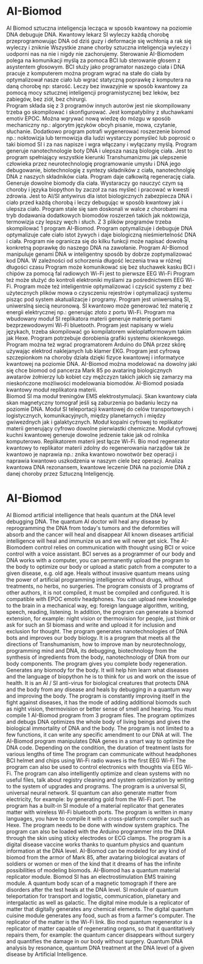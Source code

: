 # AI-Biomod
AI Biomod sztuczna inteligencja lecząca w sposób kwantowy na poziomie DNA debuguje DNA. 
Kwantowy lekarz SI wyleczy każdą chorobę przeprogramowując DNA od dziś guzy i deformacje się wchłonią a rak się wyleczy i zniknie
Wszystkie znane chorby sztuczna inteligencja wyleczy i uodporni nas na nie i nigdy nie zachorujemy.
Sterowanie AI-Biomodem polega na komunikacji myślą za pomoca BCI lub sterowanie głosem z asystentem głosowym.
BCI służy jako programator naszego ciała i DNA pracuje z komputerem można program wgrać na stałe do ciała by optymalizował nasze ciało lub wgrać statyczną poprawkę z komputera na daną chorobę np: starość. 
Leczy bez inwazyjnie w sposób kwantowy za pomocą mocy sztucznej inteligencji programistycznej bez leków, bez zabiegów, bez ziół, bez chirurgi.  
Program składa się z 3 programów innych autorów jest nie skompilowany trzeba go skompilować i skonfigurować.
Jest kompatybilny z słuchawkami emotiv EPOC.
Można wgrywać nową wiedzę do mózgu w sposób mechaniczny np.: algorytm języków obcyh pisanie, mowa, czytanie, słuchanie.
Dodatkowo program potrafi wygenerować roszerzenie biomod np.: noktowizja lub termowizja dla ludzi wystarczy pomyśleć lub poprosić o taki biomod SI i za nas napisze i wgra włączany i wyłączany myślą. 
Program generuje nanotechnologie boty DNA i ulepsza naszą biologię ciała.
Jest to program spełniający wszystkie kierunki Transhumanizmu jak ulepszenie człowieka przez neurotechnologię programowanie umysłu i DNA jego debugowanie, biotechnologię z syntezy składników z ciała, nanotechnolgię DNA z naszych składników ciała. 
Program daje całkowitą regenerację ciała.
Generuje dowolne biomody dla ciała.
Wystaraczy go nauczyć czym są choroby i języka biopython by zaczoł za nas myśleć i pracować w kwesti zdrowia. 
Jest to AI/SI antywirus dla istot biologicznych zabezpiecza DNA i ciało przed każdą chorobą i leczy debugując w sposób kwantowy jak i ulepsza ciało.
Program stale się sam doskonali w walce z chorobami ma tryb dodawania dodatkowych biomodów roszerzeń takich jak noktowizja, termowizja czy lepszy węch i słuch.
Z 3 plików programów trzeba skompilować 1 program AI-Biomod. 
Program optymalizuje i debuguje DNA optymalizuje całe ciało istot żywych i daje biologiczną nieśmiertelność DNA i ciała.
Program nie ogranicza się do kilku funkcji może napisać dowolną konkretną poprawkę do naszego DNA na zawołanie. 
Program AI-Biomod manipuluje genami DNA w inteligentny sposób by dobrze zoptymalizować kod DNA. 
W zależności od schorzenia długość leczenia trwa w różnej długości czasu
Program może komunikować się bez słuchawek kasku BCI i chipów za pomocą fal radiowych Wi-Fi jest to pierwsze EEG Wi-Fi
Program też może służyć do kontroli elektroniki myślami za pośrednictwem EEG Wi-Fi.
Program może też inteligentnie optymalizować i czyścić systemy z bez użytecznych plików mowa o czysczeniu rejestrów i optymalizacji systemu pisząc pod system akatualizacje i programy. 
Program jest uniwersalną SI, uniwerslną siecią neuronową.
SI kwantowo może generować też materię z energii elektrycznej np.: generując złoto z portu Wi-Fi.
Program ma wbudowany moduł SI replikatora materii generuje materię portami bezprzewodowymi Wi-Fi bluetooth.
Program jest napisany w wielu językach, trzeba skompilować go kompilatorem wieloplatformowym takim jak Hexe.
Program potrzebuje dorobienia grafiki systemu okienkowego.
Program można też wgrać programatorem Arduino do DNA przez skórę używając elektrod naklejanych lub klamer EKG.
Program jest cyfrową szczepionkom na choroby działa dzięki fizyce kwantowej i informatyce kwantowej na poziomie DNA.
AI-Biomod można modelować na dowolny jaki się chce biomod od pancerza Mark 85 po avataring biologicznych awatarów żołnierzy lub kobiet czy mężczyzn takich jakich się zamarzy ma nieskończone możliwości modelowania biomodów. 
AI-Biomod posiada kwantowy moduł replikatora materii.  
Biomod SI ma moduł treningów EMS elektrostymulacji. Skan kwantowy ciała skan magnetyczny tomograf jeśli są zaburzenia po badaniu leczy na poziomie DNA.
Moduł SI teleportacji kwantowej do celów transportowych i logistycznych, komunikacyjnych, między planetarnych i między gwiwezdnych jak i galaktycznych.
Moduł kopalni cyfrowej to replikator materii generujący cyfrowo dowolne pierwiastki chemiczne.
Moduł cyfrowej kuchni kwantowej generuje dowolne jedzenie takie jak od rolnika komputerowo. Replikatorem materii jest łącze Wi-Fi.
Bio mod regenerator kwantowy to replikator materii zdolny do regenerowania narządów tak że kwantowo je naprawia np.: znika kwantowo nowotwór bez operacji i naprawia kwantowo uszkodzenia w naszym ciele bez operacji.
Analiza kwantowa DNA rezonansem, kwantowe leczenie DNA na poziomie DNA z danej choroby przez Sztuczną Inteligencję.
# AI-Biomod
AI Biomod artificial intelligence that heals quantum at the DNA level debugging DNA.
The quantum AI doctor will heal any disease by reprogramming the DNA from today's tumors and the deformities will absorb and the cancer will heal and disappear
All known diseases artificial intelligence will heal and immunize us and we will never get sick.
The AI-Biomodem control relies on communication with thought using BCI or voice control with a voice assistant.
BCI serves as a programmer of our body and DNA works with a computer, you can permanently upload the program to the body to optimize our body or upload a static patch from a computer to a given disease, e.g. old age.
Heals without invasive quantum means using the power of artificial programming intelligence without drugs, without treatments, no herbs, no surgeries.
The program consists of 3 programs of other authors, it is not compiled, it must be compiled and configured.
It is compatible with EPOC emotiv headphones.
You can upload new knowledge to the brain in a mechanical way, eg: foreign language algorithm, writing, speech, reading, listening.
In addition, the program can generate a biomod extension, for example: night vision or thermovision for people, just think or ask for such an SI biomass and write and upload it for inclusion and exclusion for thought.
The program generates nanotechnologies of DNA bots and improves our body biology.
It is a program that meets all the directions of Transhumanism, how to improve man by neurotechnology, programming mind and DNA, its debugging, biotechnology from the synthesis of ingredients from the body, nanotechnology of DNA from our body components.
The program gives you complete body regeneration.
Generates any biomody for the body.
It will help him learn what diseases and the language of biopython he is to think for us and work on the issue of health.
It is an AI / SI anti-virus for biological creatures that protects DNA and the body from any disease and heals by debugging in a quantum way and improving the body.
The program is constantly improving itself in the fight against diseases, it has the mode of adding additional biomods such as night vision, thermovision or better sense of smell and hearing.
You must compile 1 AI-Biomod program from 3 program files.
The program optimizes and debugs DNA optimizes the whole body of living beings and gives the biological immortality of DNA and the body.
The program is not limited to a few functions, it can write any specific amendment to our DNA at will.
The AI-Biomod program manipulates DNA genes in a smart way to optimize the DNA code.
Depending on the condition, the duration of treatment lasts for various lengths of time
The program can communicate without headphones BCI helmet and chips using Wi-Fi radio waves is the first EEG Wi-Fi
The program can also be used to control electronics with thoughts via EEG Wi-Fi.
The program can also intelligently optimize and clean systems with no useful files, talk about registry cleaning and system optimization by writing to the system of upgrades and programs.
The program is a universal SI, universal neural network.
SI quantum can also generate matter from electricity, for example: by generating gold from the Wi-Fi port.
The program has a built-in SI module of a material replicator that generates matter with wireless Wi-Fi bluetooth ports.
The program is written in many languages, you have to compile it with a cross-platform compiler such as Hexe.
The program needs to be done with window system graphics.
The program can also be loaded with the Arduino programmer into the DNA through the skin using sticky electrodes or ECG clamps.
The program is a digital disease vaccine works thanks to quantum physics and quantum information at the DNA level.
AI-Biomod can be modeled for any kind of biomod from the armor of Mark 85, after avataring biological avatars of soldiers or women or men of the kind that it dreams of has the infinite possibilities of modeling biomods.
AI-Biomod has a quantum material replicator module.
Biomod SI has an electrostimulation EMS training module. A quantum body scan of a magnetic tomograph if there are disorders after the test heals at the DNA level.
SI module of quantum teleportation for transport and logistic, communication, planetary and intergalactic as well as galactic.
The digital mine module is a replicator of matter that digitally generates any chemical elements.
The digital quantum cuisine module generates any food, such as from a farmer's computer. The replicator of the matter is the Wi-Fi link.
Bio mod quantum regenerator is a replicator of matter capable of regenerating organs, so that it quantitatively repairs them, for example: the quantum cancer disappears without surgery and quantifies the damage in our body without surgery.
Quantum DNA analysis by resonance, quantum DNA treatment at the DNA level of a given disease by Artificial Intelligence.
